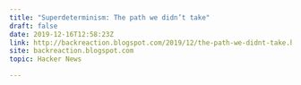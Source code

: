 ```yaml
---
title: "Superdeterminism: The path we didn’t take"
draft: false
date: 2019-12-16T12:58:23Z
link: http://backreaction.blogspot.com/2019/12/the-path-we-didnt-take.html?utm_medium=RSS&utm_source=hune
site: backreaction.blogspot.com
topic: Hacker News  

---
```

